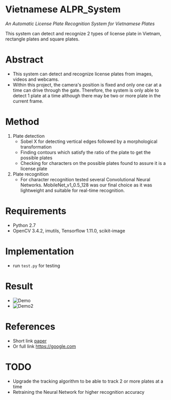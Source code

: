 # Vietnamese ALPR_System
_An Automatic License Plate Recognition System for Vietnamese Plates_

This system can detect and recognize 2 types of license plate in Vietnam, rectangle plates and square plates.

# Abstract
- This system can detect and recognize license plates from images, videos and webcams.
- Within this project, the camera's position is fixed and only one car at a time can drive through the gate. Therefore, the system is only able to detect 1 plate at a time although there may be two or more plate in the current frame.
# Method
1. Plate detection
   - Sobel X for detecting vertical edges followed by a morphological transformation
   - Finding contours which satisfy the ratio of the plate to get the possible plates
   - Checking for characters on the possible plates found to assure it is a license plate
2. Plate recognition
   - For character recognition tested several Convolutional Neural Networks. MobileNet_v1_0.5_128 was our final choice as it was lightweight and suitable for real-time recognition.

# Requirements
- Python 2.7
- OpenCV 3.4.2, imutils, Tensorflow 1.11.0, scikit-image

# Implementation
- run `test.py` for testing

# Result
- ![Demo](https://github.com/longphungtuan94/ALPR_System/blob/master/test_videos/screenshot_1.png)
- ![Demo2](https://github.com/longphungtuan94/ALPR_System/blob/master/test_videos/screenshot_2.png)


# References
- Short link [paper](https://google.com)
- Or full link https://google.com

# TODO
- Upgrade the tracking algorithm to be able to track 2 or more plates at a time
- Retraining the Neural Network for higher recognition accuracy
